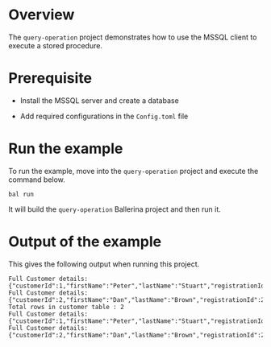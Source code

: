 # Overview

The `query-operation` project demonstrates how to use the MSSQL client to execute a stored procedure.

# Prerequisite

* Install the MSSQL server and create a database

* Add required configurations in the `Config.toml` file

# Run the example

To run the example, move into the `query-operation` project and execute the command below.

```shell
bal run
```
It will build the `query-operation` Ballerina project and then run it.

# Output of the example

This gives the following output when running this project.

```shell
Full Customer details: {"customerId":1,"firstName":"Peter","lastName":"Stuart","registrationId":1,"creditLimit":5000.75,"country":"USA"}
Full Customer details: {"customerId":2,"firstName":"Dan","lastName":"Brown","registrationId":2,"creditLimit":10000.0,"country":"UK"}
Total rows in customer table : 2
Full Customer details: {"customerId":1,"firstName":"Peter","lastName":"Stuart","registrationId":1,"creditLimit":5000.75,"country":"USA"}
Full Customer details: {"customerId":2,"firstName":"Dan","lastName":"Brown","registrationId":2,"creditLimit":10000.0,"country":"UK"}
```